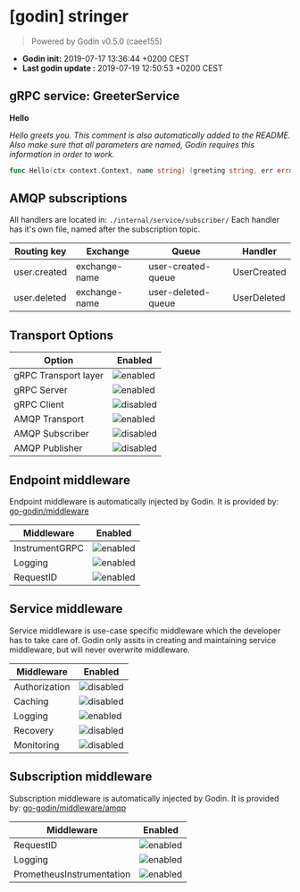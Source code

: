 # [godin] stringer
> Powered by Godin v0.5.0 (caee155)

* **Godin init:** 2019-07-17 13:36:44 +0200 CEST
* **Last godin update :** 2019-07-19 12:50:53 +0200 CEST

## gRPC service: GreeterService
**Hello**

*Hello greets you. This comment is also automatically added to the README.*
*Also make sure that all parameters are named, Godin requires this information in order to work.*
```go
func Hello(ctx context.Context, name string) (greeting string, err error)
```
## AMQP subscriptions

All handlers are located in: `./internal/service/subscriber/`
Each handler has it's own file, named after the subscription topic.

| **Routing key** | **Exchange** | **Queue** | **Handler** |
|-----------------|--------------|-----------|-------------|
| user.created | exchange-name | user-created-queue | UserCreated |
| user.deleted | exchange-name | user-deleted-queue | UserDeleted |

## Transport Options
| **Option**      | **Enabled**                                                                          |
|--------------|----------------------------------------------------------------------------------|
| gRPC Transport layer | ![enabled](https://img.icons8.com/color/24/000000/checked.png) |
| gRPC Server | ![enabled](https://img.icons8.com/color/24/000000/checked.png) |
| gRPC Client | ![disabled](https://img.icons8.com/color/24/000000/close-window.png) |
| AMQP Transport | ![enabled](https://img.icons8.com/color/24/000000/checked.png) |
| AMQP Subscriber | ![disabled](https://img.icons8.com/color/24/000000/close-window.png) |
| AMQP Publisher | ![disabled](https://img.icons8.com/color/24/000000/close-window.png) |

## Endpoint middleware

Endpoint middleware is automatically injected by Godin. It is provided by: [go-godin/middleware](github.com/go-godin/middleware)

| **Middleware**      | **Enabled**                                                               |
|--------------|----------------------------------------------------------------------------------|
| InstrumentGRPC |  ![enabled](https://img.icons8.com/color/24/000000/checked.png)
| Logging |  ![enabled](https://img.icons8.com/color/24/000000/checked.png)
| RequestID |  ![enabled](https://img.icons8.com/color/24/000000/checked.png)

## Service middleware

Service middleware is use-case specific middleware which the developer has to take care of.
Godin only assits in creating and maintaining service middleware, but will never overwrite middleware.

| **Middleware**      | **Enabled**                                                               |
|--------------|----------------------------------------------------------------------------------|
| Authorization |  ![disabled](https://img.icons8.com/color/24/000000/close-window.png)
| Caching |  ![disabled](https://img.icons8.com/color/24/000000/close-window.png)
| Logging |  ![enabled](https://img.icons8.com/color/24/000000/checked.png)
| Recovery |  ![disabled](https://img.icons8.com/color/24/000000/close-window.png)
| Monitoring |  ![disabled](https://img.icons8.com/color/24/000000/close-window.png)
## Subscription middleware

Subscription middleware is automatically injected by Godin. It is provided by: [go-godin/middleware/amqp](github.com/go-godin/middleware/amqp)

| **Middleware**      | **Enabled**                                                               |
|--------------|----------------------------------------------------------------------------------|
| RequestID |  ![enabled](https://img.icons8.com/color/24/000000/checked.png)
| Logging |  ![enabled](https://img.icons8.com/color/24/000000/checked.png)
| PrometheusInstrumentation |  ![enabled](https://img.icons8.com/color/24/000000/checked.png)